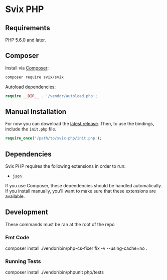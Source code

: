 # Svix PHP

## Requirements

PHP 5.6.0 and later.

## Composer

Install via [Composer](https://getcomposer.org/):

```sh
composer require svix/svix
```

Autoload dependencies:
```php
require __DIR__ . '/vendor/autoload.php';
```

## Manual Installation

For now you can download the [latest release](https://github.com/svix/svix-libs/releases). Then, to use the bindings, include the `init.php` file.

```php
require_once('/path/to/svix-php/init.php');
```

## Dependencies

Svix PHP requires the following extensions in order to run:

- [`json`](https://secure.php.net/manual/en/book.json.php)

If you use Composer, these dependencies should be handled automatically. If you install manually, you'll want to make sure that these extensions are available.

## Development

These commands must be ran at the root of the repo

### Fmt Code

composer install
./vendor/bin/php-cs-fixer fix -v --using-cache=no .

### Running Tests

composer install
./vendor/bin/phpunit php/tests